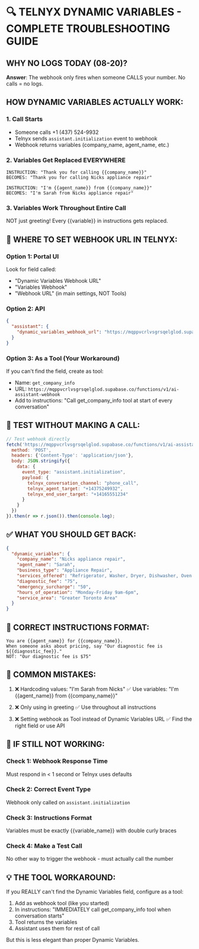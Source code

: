 # 🔍 TELNYX DYNAMIC VARIABLES - COMPLETE TROUBLESHOOTING GUIDE

## WHY NO LOGS TODAY (08-20)?
**Answer**: The webhook only fires when someone CALLS your number. No calls = no logs.

## HOW DYNAMIC VARIABLES ACTUALLY WORK:

### 1. Call Starts
- Someone calls +1 (437) 524-9932
- Telnyx sends `assistant.initialization` event to webhook
- Webhook returns variables (company_name, agent_name, etc.)

### 2. Variables Get Replaced EVERYWHERE
```
INSTRUCTION: "Thank you for calling {{company_name}}"
BECOMES: "Thank you for calling Nicks appliance repair"

INSTRUCTION: "I'm {{agent_name}} from {{company_name}}"  
BECOMES: "I'm Sarah from Nicks appliance repair"
```

### 3. Variables Work Throughout Entire Call
NOT just greeting! Every {{variable}} in instructions gets replaced.

## 📍 WHERE TO SET WEBHOOK URL IN TELNYX:

### Option 1: Portal UI
Look for field called:
- "Dynamic Variables Webhook URL"
- "Variables Webhook"
- "Webhook URL" (in main settings, NOT Tools)

### Option 2: API
```json
{
  "assistant": {
    "dynamic_variables_webhook_url": "https://mqppvcrlvsgrsqelglod.supabase.co/functions/v1/ai-assistant-webhook"
  }
}
```

### Option 3: As a Tool (Your Workaround)
If you can't find the field, create as tool:
- Name: `get_company_info`
- URL: `https://mqppvcrlvsgrsqelglod.supabase.co/functions/v1/ai-assistant-webhook`
- Add to instructions: "Call get_company_info tool at start of every conversation"

## 🧪 TEST WITHOUT MAKING A CALL:

```javascript
// Test webhook directly
fetch('https://mqppvcrlvsgrsqelglod.supabase.co/functions/v1/ai-assistant-webhook', {
  method: 'POST',
  headers: {'Content-Type': 'application/json'},
  body: JSON.stringify({
    data: {
      event_type: "assistant.initialization",
      payload: {
        telnyx_conversation_channel: "phone_call",
        telnyx_agent_target: "+14375249932",
        telnyx_end_user_target: "+14165551234"
      }
    }
  })
}).then(r => r.json()).then(console.log);
```

## ✅ WHAT YOU SHOULD GET BACK:
```json
{
  "dynamic_variables": {
    "company_name": "Nicks appliance repair",
    "agent_name": "Sarah",
    "business_type": "Appliance Repair",
    "services_offered": "Refrigerator, Washer, Dryer, Dishwasher, Oven repair",
    "diagnostic_fee": "75",
    "emergency_surcharge": "50",
    "hours_of_operation": "Monday-Friday 9am-6pm",
    "service_area": "Greater Toronto Area"
  }
}
```

## 📝 CORRECT INSTRUCTIONS FORMAT:
```
You are {{agent_name}} for {{company_name}}.
When someone asks about pricing, say "Our diagnostic fee is ${{diagnostic_fee}}."
NOT: "Our diagnostic fee is $75"
```

## 🚨 COMMON MISTAKES:
1. ❌ Hardcoding values: "I'm Sarah from Nicks"
   ✅ Use variables: "I'm {{agent_name}} from {{company_name}}"

2. ❌ Only using in greeting
   ✅ Use throughout all instructions

3. ❌ Setting webhook as Tool instead of Dynamic Variables URL
   ✅ Find the right field or use API

## 🔧 IF STILL NOT WORKING:

### Check 1: Webhook Response Time
Must respond in < 1 second or Telnyx uses defaults

### Check 2: Correct Event Type
Webhook only called on `assistant.initialization`

### Check 3: Instructions Format
Variables must be exactly {{variable_name}} with double curly braces

### Check 4: Make a Test Call
No other way to trigger the webhook - must actually call the number

## 💡 THE TOOL WORKAROUND:
If you REALLY can't find the Dynamic Variables field, configure as a tool:
1. Add as webhook tool (like you started)
2. In instructions: "IMMEDIATELY call get_company_info tool when conversation starts"
3. Tool returns the variables
4. Assistant uses them for rest of call

But this is less elegant than proper Dynamic Variables.